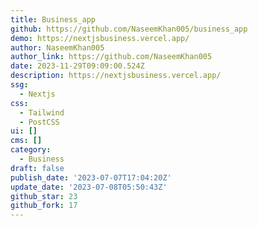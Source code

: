 ```yaml
---
title: Business_app
github: https://github.com/NaseemKhan005/business_app
demo: https://nextjsbusiness.vercel.app/
author: NaseemKhan005
author_link: https://github.com/NaseemKhan005
date: 2023-11-29T09:09:00.524Z
description: https://nextjsbusiness.vercel.app/
ssg:
  - Nextjs
css:
  - Tailwind
  - PostCSS
ui: []
cms: []
category:
  - Business
draft: false
publish_date: '2023-07-07T17:04:20Z'
update_date: '2023-07-08T05:50:43Z'
github_star: 23
github_fork: 17
---
```

